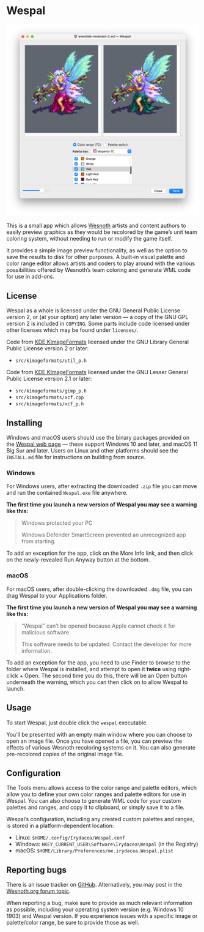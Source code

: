 Wespal
======

![Main window screenshot](github/wespal-screenshot-main.png)

This is a small app which allows [Wesnoth][1] artists and content authors to easily preview graphics as they would be recolored by the game’s unit team coloring system, without needing to run or modify the game itself.

[1]: <https://www.wesnoth.org/>

It provides a simple image preview functionality, as well as the option to save the results to disk for other purposes. A built-in visual palette and color range editor allows artists and coders to play around with the various possibilities offered by Wesnoth’s team coloring and generate WML code for use in add-ons.


License
-------

Wespal as a whole is licensed under the GNU General Public License version 2, or (at your option) any later version — a copy of the GNU GPL version 2 is included in `COPYING`. Some parts include code licensed under other licenses which may be found under `licenses/`.

Code from [KDE KImageFormats][2] licensed under the GNU Library General Public License version 2 or later:

 * `src/kimageformats/util_p.h`

Code from [KDE KImageFormats][2] licensed under the GNU Lesser General Public License version 2.1 or later:

 * `src/kimageformats/gimp_p.h`
 * `src/kimageformats/xcf.cpp`
 * `src/kimageformats/xcf_p.h`

[2]: <https://api.kde.org/frameworks/kimageformats/html/index.html>


Installing
----------

Windows and macOS users should use the binary packages provided on the [Wespal web page][3] — these support Windows 10 and later, and macOS 11 Big Sur and later. Users on Linux and other platforms should see the `INSTALL.md` file for instructions on building from source.

[3]: <https://irydacea.me/projects/wespal>

### Windows

For Windows users, after extracting the downloaded `.zip` file you can move and run the contained `Wespal.exe` file anywhere.

**The first time you launch a new version of Wespal you may see a warning like this:**

> Windows protected your PC
>
> Windows Defender SmartScreen prevented an unrecognized app from starting.

To add an exception for the app, click on the More Info link, and then click on the newly-revealed Run Anyway button at the bottom.

### macOS

For macOS users, after double-clicking the downloaded `.dmg` file, you can drag Wespal to your Applications folder.

**The first time you launch a new version of Wespal you may see a warning like this:**

> “Wespal” can’t be opened because Apple cannot check it for malicious software.
>
> This software needs to be updated. Contact the developer for more information.

To add an exception for the app, you need to use Finder to browse to the folder where Wespal is installed, and attempt to open it **twice** using right-click + Open. The second time you do this, there will be an Open button underneath the warning, which you can then click on to allow Wespal to launch.


Usage
-----

To start Wespal, just double click the `wespal` executable.

You’ll be presented with an empty main window where you can choose to open an image file. Once you have opened a file, you can preview the effects of various Wesnoth recoloring systems on it. You can also generate pre-recolored copies of the original image file.


Configuration
-------------

The Tools menu allows access to the color range and palette editors, which allow you to define your own color ranges and palette editors for use in Wespal. You can also choose to generate WML code for your custom palettes and ranges, and copy it to clipboard, or simply save it to a file.

Wespal’s configuration, including any created custom palettes and ranges, is stored in a platform-dependent location:

* Linux: `$HOME/.config/Irydacea/Wespal.conf`
* Windows: `HKEY_CURRENT_USER\Software\Irydacea\Wespal` (in the Registry)
* macOS: `$HOME/Library/Preferences/me.irydacea.Wespal.plist`


Reporting bugs
--------------

There is an issue tracker on [GitHub][4]. Alternatively, you may post in the [Wesnoth.org forum topic][5].

[4]: https://github.com/irydacea/wespal/issues
[5]: https://r.wesnoth.org/t31965

When reporting a bug, make sure to provide as much relevant information as possible, including your operating system version (e.g. Windows 10 1903) and Wespal version. If you experience issues with a specific image or palette/color range, be sure to provide those as well.
